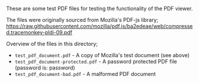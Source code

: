 These are some test PDF files for testing the functionality of the PDF viewer.

The files were originally sourced from Mozilla's PDF-js library; https://raw.githubusercontent.com/mozilla/pdf.js/ba2edeae/web/compressed.tracemonkey-pldi-09.pdf

Overview of the files in this directory;

- `test_pdf_document.pdf` - A copy of Mozilla's test document (see above)
- `test_pdf_document-protected.pdf` - A password protected PDF file (password is: password)
- `test_pdf_document-bad.pdf` - A malformed PDF document
